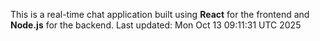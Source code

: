 This is a real-time chat application built using **React** for the frontend and **Node.js** for the backend.
Last updated: Mon Oct 13 09:11:31 UTC 2025
